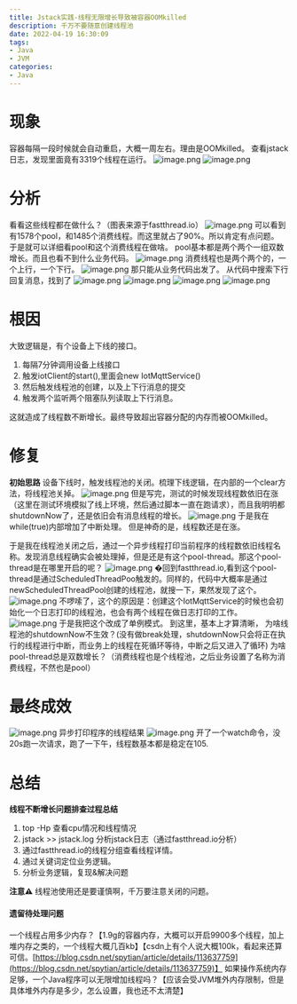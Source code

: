 ```yaml
---
title: Jstack实践-线程无限增长导致被容器OOMkilled
description: 千万不要随意创建线程池
date: 2022-04-19 16:30:09
tags:
- Java
- JVM
categories:
- Java
---
```

<meta name="referrer" content="no-referrer" />
<!-- more -->

# 现象
容器每隔一段时候就会自动重启，大概一周左右。理由是OOMkilled。
查看jstack日志，发现里面竟有3319个线程在运行。
![image.png](https://cdn.nlark.com/yuque/0/2022/png/21760570/1649205811746-7ad8d374-0284-435e-a7c1-e843d46aaa7a.png#clientId=ud58f7856-850e-4&crop=0&crop=0&crop=1&crop=1&from=paste&height=113&id=u9445deab&margin=%5Bobject%20Object%5D&name=image.png&originHeight=113&originWidth=1011&originalType=binary&ratio=1&rotation=0&showTitle=false&size=44683&status=done&style=none&taskId=uda40d6d1-58de-4de9-9749-364045f5308&title=&width=1011)
![image.png](https://cdn.nlark.com/yuque/0/2022/png/21760570/1649205954100-cf131c0a-a5bc-4797-a064-37f6881e32d5.png#clientId=ud58f7856-850e-4&crop=0&crop=0&crop=1&crop=1&from=paste&height=805&id=ue60269a7&margin=%5Bobject%20Object%5D&name=image.png&originHeight=805&originWidth=1328&originalType=binary&ratio=1&rotation=0&showTitle=false&size=370605&status=done&style=none&taskId=u184c7bea-822f-4bba-9255-e0ce06106e1&title=&width=1328)
# 分析
看看这些线程都在做什么？（图表来源于fastthread.io）
![image.png](https://cdn.nlark.com/yuque/0/2022/png/21760570/1649206157121-b31738e8-05b2-4a76-bd9b-2c8bdcff848b.png#clientId=ud58f7856-850e-4&crop=0&crop=0&crop=1&crop=1&from=paste&height=521&id=ud1783b3f&margin=%5Bobject%20Object%5D&name=image.png&originHeight=521&originWidth=1428&originalType=binary&ratio=1&rotation=0&showTitle=false&size=268355&status=done&style=none&taskId=ub89f1a99-b4fe-4965-9781-e33923ebc38&title=&width=1428)
可以看到有1578个pool，和1485个消费线程。而这里就占了90%。所以肯定有点问题。
于是就可以详细看pool和这个消费线程在做啥。
pool基本都是两个两个一组双数增长。而且也看不到什么业务代码。
![image.png](https://cdn.nlark.com/yuque/0/2022/png/21760570/1649206379665-a70f65e8-bf11-4228-b0cf-dad6a5d8574f.png#clientId=ud58f7856-850e-4&crop=0&crop=0&crop=1&crop=1&from=paste&height=1080&id=ud85ece79&margin=%5Bobject%20Object%5D&name=image.png&originHeight=1080&originWidth=1675&originalType=binary&ratio=1&rotation=0&showTitle=false&size=791564&status=done&style=none&taskId=u44e5fb49-8bae-4a57-b175-7b747d3d436&title=&width=1675)
消费线程也是两个两个的，一个上行，一个下行。
![image.png](https://cdn.nlark.com/yuque/0/2022/png/21760570/1649206476389-3cb15253-346c-4ea8-a9f5-2c63ea106adf.png#clientId=ud58f7856-850e-4&crop=0&crop=0&crop=1&crop=1&from=paste&height=763&id=u2fd9197c&margin=%5Bobject%20Object%5D&name=image.png&originHeight=763&originWidth=1618&originalType=binary&ratio=1&rotation=0&showTitle=false&size=200790&status=done&style=none&taskId=uaaf5ddb7-bccc-426b-bb36-feae077d9a4&title=&width=1618)
那只能从业务代码出发了。
从代码中搜索下行回复消息，找到了
![image.png](https://cdn.nlark.com/yuque/0/2022/png/21760570/1649207075937-9b03976b-cfbd-474a-81cb-cdb20faccb3f.png#clientId=ud58f7856-850e-4&crop=0&crop=0&crop=1&crop=1&from=paste&height=390&id=uabbb1300&margin=%5Bobject%20Object%5D&name=image.png&originHeight=390&originWidth=1199&originalType=binary&ratio=1&rotation=0&showTitle=false&size=70732&status=done&style=none&taskId=ueb4738b5-2777-4f54-bb74-f43af10f22c&title=&width=1199)
![image.png](https://cdn.nlark.com/yuque/0/2022/png/21760570/1649207107360-092179a2-41f2-4a33-b44d-d492666cb281.png#clientId=ud58f7856-850e-4&crop=0&crop=0&crop=1&crop=1&from=paste&height=412&id=u1e6fe115&margin=%5Bobject%20Object%5D&name=image.png&originHeight=412&originWidth=1104&originalType=binary&ratio=1&rotation=0&showTitle=false&size=140435&status=done&style=none&taskId=u6a2e757f-4121-4764-8c75-451e4b6f8e1&title=&width=1104)
![image.png](https://cdn.nlark.com/yuque/0/2022/png/21760570/1649207161877-0bb45e80-d382-4ce3-9013-72a7b7635965.png#clientId=ud58f7856-850e-4&crop=0&crop=0&crop=1&crop=1&from=paste&height=420&id=ua67faa85&margin=%5Bobject%20Object%5D&name=image.png&originHeight=420&originWidth=1018&originalType=binary&ratio=1&rotation=0&showTitle=false&size=79128&status=done&style=none&taskId=ua2fc14db-f5d4-4b7b-92d4-9a165b8283f&title=&width=1018)
![image.png](https://cdn.nlark.com/yuque/0/2022/png/21760570/1649207181956-b50cc494-339f-4a4a-a601-d23f9869ec56.png#clientId=ud58f7856-850e-4&crop=0&crop=0&crop=1&crop=1&from=paste&height=164&id=uea6c0053&margin=%5Bobject%20Object%5D&name=image.png&originHeight=164&originWidth=1028&originalType=binary&ratio=1&rotation=0&showTitle=false&size=30231&status=done&style=none&taskId=u5a0912ef-bccc-4e38-92e6-3a544f16b54&title=&width=1028)
# 根因
大致逻辑是，有个设备上下线的接口。

1. 每隔7分钟调用设备上线接口
1. 触发iotClient的start(),里面会new IotMqttService()
1. 然后触发线程池的创建，以及上下行消息的提交
1. 触发两个监听两个阻塞队列读取上下行消息。

这就造成了线程数不断增长。最终导致超出容器分配的内存而被OOMkilled。
# 修复
**初始思路**
设备下线时，触发线程池的关闭。梳理下线逻辑，在内部的一个clear方法，将线程池关掉。
![image.png](https://cdn.nlark.com/yuque/0/2022/png/21760570/1649207662952-2d813e4b-0dd8-49ab-82f1-1254bc2c8f25.png#clientId=ud58f7856-850e-4&crop=0&crop=0&crop=1&crop=1&from=paste&height=270&id=u93fae7b0&margin=%5Bobject%20Object%5D&name=image.png&originHeight=270&originWidth=336&originalType=binary&ratio=1&rotation=0&showTitle=false&size=17557&status=done&style=none&taskId=u6462f0c1-60c2-4b9b-b2c3-4abb843dbf5&title=&width=336)
但是写完，测试的时候发现线程数依旧在涨（这里在测试环境模拟了线上环境，然后通过脚本一直在跑请求），而且我明明都shutdownNow了，还是依旧会有消息线程的增长。
![image.png](https://cdn.nlark.com/yuque/0/2022/png/21760570/1649207910862-93d26010-c80d-4389-823f-d5d0def9837d.png#clientId=ud58f7856-850e-4&crop=0&crop=0&crop=1&crop=1&from=paste&height=790&id=u4349bf0d&margin=%5Bobject%20Object%5D&name=image.png&originHeight=790&originWidth=862&originalType=binary&ratio=1&rotation=0&showTitle=false&size=231790&status=done&style=none&taskId=ub3b9b3fb-f5ed-42cb-83c2-ffb6ed6fd13&title=&width=862)
于是我在while(true)内部增加了中断处理。
但是神奇的是，线程数还是在涨。

于是我在线程池关闭之后，通过一个异步线程打印当前程序的线程数依旧线程名称。发现消息线程确实会被处理掉，但是还是有这个pool-thread。那这个pool-thread是在哪里开启的呢？
![image.png](https://cdn.nlark.com/yuque/0/2022/png/21760570/1649208188461-2596e561-eda2-4f59-a1c9-064c406810de.png#clientId=ud58f7856-850e-4&crop=0&crop=0&crop=1&crop=1&from=paste&height=553&id=ub7b3366f&margin=%5Bobject%20Object%5D&name=image.png&originHeight=553&originWidth=1282&originalType=binary&ratio=1&rotation=0&showTitle=false&size=349119&status=done&style=none&taskId=u08233f99-455b-47f0-af9f-fd4f33c4aaf&title=&width=1282)
�回到fastthread.io,看到这个pool-thread是通过ScheduledThreadPoo触发的。同样的，代码中大概率是通过newScheduledThreadPool创建的线程池，就搜一下，果然发现了这个。
![image.png](https://cdn.nlark.com/yuque/0/2022/png/21760570/1649208307525-a40303c6-42aa-4502-9883-2623358f5291.png#clientId=ud58f7856-850e-4&crop=0&crop=0&crop=1&crop=1&from=paste&height=75&id=u5b75f912&margin=%5Bobject%20Object%5D&name=image.png&originHeight=75&originWidth=938&originalType=binary&ratio=1&rotation=0&showTitle=false&size=15354&status=done&style=none&taskId=u7363a734-8a5a-4a2c-8323-bc3fe60921f&title=&width=938)
不啰嗦了，这个的原因是：创建这个IotMqttService的时候也会初始化一个日志打印的线程池，也会有两个线程在做日志打印的工作。
![image.png](https://cdn.nlark.com/yuque/0/2022/png/21760570/1649208567300-d552c053-336f-4aa5-bf13-4e2b47c1027d.png#clientId=ud58f7856-850e-4&crop=0&crop=0&crop=1&crop=1&from=paste&height=358&id=ue016f51d&margin=%5Bobject%20Object%5D&name=image.png&originHeight=358&originWidth=916&originalType=binary&ratio=1&rotation=0&showTitle=false&size=42771&status=done&style=none&taskId=uf5ce3248-1763-45fa-8a1c-1b47ac76525&title=&width=916)
于是我把这个改成了单例模式。
到这里，基本上才算清晰，
为啥线程池的shutdownNow不生效？(没有做break处理，shutdownNow只会将正在执行的线程进行中断，而业务上的线程在死循环等待，中断之后又进入了循环)
为啥pool-thread总是双数增长？（消费线程也是个线程池，之后业务设置了名称为消费线程，不然也是pool）
# 最终成效
![image.png](https://cdn.nlark.com/yuque/0/2022/png/21760570/1649208625902-d481df6e-2b2c-4dcd-b8b1-01615367f1e8.png#clientId=ud58f7856-850e-4&crop=0&crop=0&crop=1&crop=1&from=paste&height=525&id=u50683071&margin=%5Bobject%20Object%5D&name=image.png&originHeight=525&originWidth=780&originalType=binary&ratio=1&rotation=0&showTitle=false&size=183986&status=done&style=none&taskId=u0f318335-beb0-4a7b-a1e0-3cb0ca5d472&title=&width=780)
异步打印程序的线程结果
![image.png](https://cdn.nlark.com/yuque/0/2022/png/21760570/1649208636585-d00e35dd-b168-4c77-8884-dc4f51713234.png#clientId=ud58f7856-850e-4&crop=0&crop=0&crop=1&crop=1&from=paste&height=526&id=u07e5c1a8&margin=%5Bobject%20Object%5D&name=image.png&originHeight=526&originWidth=1685&originalType=binary&ratio=1&rotation=0&showTitle=false&size=148796&status=done&style=none&taskId=u699a3675-063d-4074-bf2f-d1b89d82d2e&title=&width=1685)
开了一个watch命令，没20s跑一次请求，跑了一下午，线程数基本都是稳定在105.
# 总结
**线程不断增长问题排查过程总结**

1. top -Hp <pid> 查看cpu情况和线程情况
1. jstack <pid> >> jstack.log 分析jstack日志（通过fastthread.io分析）
1. 通过fastthread.io的线程分组查看线程详情。
1. 通过关键词定位业务逻辑。
1. 分析业务逻辑，复现&解决问题



**注意⚠️**
线程池使用还是要谨慎啊，千万要注意关闭的问题。

#### 遗留待处理问题
一个线程占用多少内存？【1.9g的容器内存，大概可以开启9900多个线程，加上堆内存之类的，一个线程大概几百kb】【csdn上有个人说大概100k，看起来还算可信。[https://blog.csdn.net/spytian/article/details/113637759](https://blog.csdn.net/spytian/article/details/113637759)】
如果操作系统内存足够，一个Java程序可以无限增加线程吗？【应该会受JVM堆外内存限制，但是具体堆外内存是多少，怎么设置，我也还不太清楚】